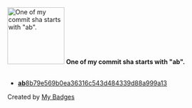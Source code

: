 <img src="https://my-badges.github.io/my-badges/ab-commit.png" alt="One of my commit sha starts with &quot;ab&quot;." title="One of my commit sha starts with &quot;ab&quot;." width="128">
<strong>One of my commit sha starts with &quot;ab&quot;.</strong>
<br><br>

- <a href="https://github.com/lexxns/exercism_rust/commit/ab8b79e569b0ea36316c543d484339d88a999a13"><strong>ab</strong>8b79e569b0ea36316c543d484339d88a999a13</a>


Created by <a href="https://github.com/my-badges/my-badges">My Badges</a>